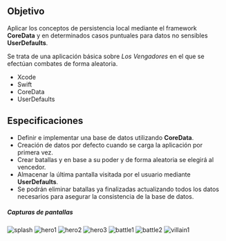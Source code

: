 ## Objetivo
Aplicar los conceptos de persistencia local mediante el framework **CoreData** y en determinados casos puntuales para datos no sensibles **UserDefaults**.

Se trata de una aplicación básica sobre _Los Vengadores_ en el que se efectúan combates de forma aleatoria.

- Xcode
- Swift
- CoreData
- UserDefaults

## Especificaciones

- Definir e implementar una base de datos utilizando **CoreData**.
- Creación de datos por defecto cuando se carga la aplicación por primera vez.
- Crear batallas y en base a su poder y de forma aleatoria se elegirá al vencedor.
- Almacenar la última pantalla visitada por el usuario mediante **UserDefaults**.
- Se podrán eliminar batallas ya finalizadas actualizando todos los datos necesarios para asegurar la consistencia de la base de datos.

##### Capturas de pantallas

![splash](./screen/splash.png "Splash")
![hero1](./screen/hero1.png "Hero1")
![hero2](./screen/hero2.png "Hero2")
![hero3](./screen/hero3.png "Hero3")
![battle1](./screen/battle1.png "Battle1")
![battle2](./screen/battle2.png "Battle2")
![villain1](./screen/villain1.png "Villain1")
